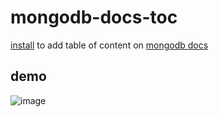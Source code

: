 # mongodb-docs-toc

[install](https://greasyfork.org/zh-CN/scripts/373189-mongodb-docs-toc) to add table of content on [mongodb docs](https://docs.mongodb.com)

## demo

![image](https://user-images.githubusercontent.com/6105214/46918692-8afd3a80-d007-11e8-8dca-c99049095337.png)
